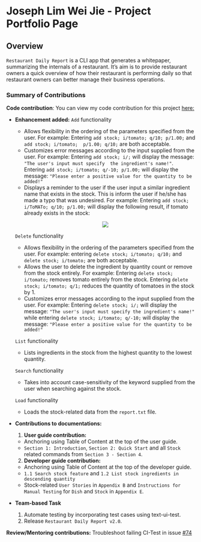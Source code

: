 # Joseph Lim Wei Jie - Project Portfolio Page

## Overview
`Restaurant Daily Report` is a CLI app that generates a whitepaper, summarizing the internals of a restaurant. It’s aim is to provide restaurant owners a quick overview of how their restaurant is performing daily so that restaurant owners can better manage their business operations.

### Summary of Contributions

**Code contribution**: You can view my code contribution for this project [here:](https://nus-cs2113-ay1920s2.github.io/tp-dashboard/#breakdown=true&search=josephlimweijie)

* **Enhancement added:**
    `Add` functionality
    - Allows flexibility in the ordering of the parameters specified from the user. For example: Entering `add stock; i/tomato; q/10; p/1.00;` and `add stock; i/tomato; 
    p/1.00; q/10;` are both acceptable.
    - Customizes error messages according to the input supplied from the user. For example: Entering `add stock; i/;` will display the message: `"The user's input must specify 
    the ingredient's name!"`. Entering `add stock; i/tomato; q/-10; p/1.00;` will display the message: `"Please enter a positive value for the quantity to be added!"`
    - Displays a reminder to the user if the user input a similar ingredient name that exists in the stock. This is inform the user if he/she has made a typo that was undesired.
    For example: Entering `add stock; i/ToMATo; q/10; p/1.00;` will display the following result, if tomato already exists in the stock:   
    <p align="center">
        <img src= "https://user-images.githubusercontent.com/59989652/78984371-a42d6b80-7b58-11ea-8e88-d9fa8adfdec8.png">
    </p>    

    `Delete` functionality
    - Allows flexibility in the ordering of the parameters specified from the user. For example: entering `delete stock; i/tomato; q/10;` and `delete stock; i/tomato;` 
    are both acceptable.
    - Allows the user to delete the ingredient by quantity count or remove from the stock entirely. For example: Entering `delete stock; i/tomato;` removes tomato entirely from the stock. 
   Entering `delete stock; i/tomato; q/1;` reduces the quantity of tomatoes in the stock by 1. 
    - Customizes error messages according to the input supplied from the user. For example: Entering `delete stock; i/;` will display the message: `"The user's input must specify the
 ingredient's name!"` while entering `delete stock; i/tomato; q/-10;` will display the message: `"Please enter a positive value for the quantity to be added!"`
    
    `List` functionality
    - Lists ingredients in the stock from the highest quantity to the lowest quantity.

    `Search` functionality
    - Takes into account case-sensitivity of the keyword supplied from the user when searching against the stock.

    `Load` functionality
    - Loads the stock-related data from the `report.txt` file.

* **Contributions to documentations:**

    1. **User guide contribution:**
    - Anchoring using Table of Content at the top of the user guide.
    - `Section 1: Introduction`, `Section 2: Quick Start` and all `Stock` related commands from `Section 3 - Section 4`.

    2. **Developer guide contribution:**
    - Anchoring using Table of Content at the top of the developer guide.
    - `1.1 Search stock feature` and `1.2 List stock ingredients in descending quantity`
    - Stock-related `User Stories` in `Appendix B` and `Instructions for Manual Testing` for `Dish` and `Stock` in `Appendix E`.

* **Team-based Task**
    1. Automate testing by incorporating test cases using text-ui-test.
    2. Release `Restaurant Daily Report v2.0`.

**Review/Mentoring contributions:** Troubleshoot failing CI-Test in issue [#74](https://github.com/nus-cs2113-AY1920S2/forum/issues/74)


